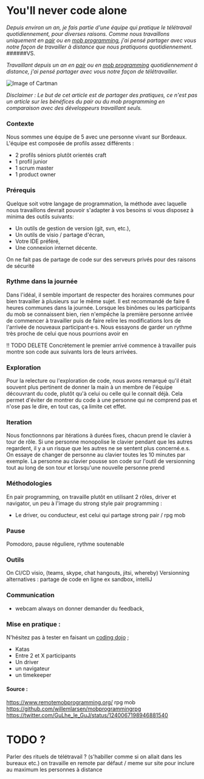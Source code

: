 # You'll never code alone

_Depuis environ un an, je fais partie d'une équipe qui pratique le télétravail quotidiennement, pour diverses raisons. 
Comme nous travaillons uniquement en [pair](https://en.wikipedia.org/wiki/Pair_programming "Pair programming") ou en [mob programming](https://en.wikipedia.org/wiki/Mob_programming "Mob programming"), 
j'ai pensé partager avec vous notre façon de travailler à distance que nous pratiquons quotidiennement._
######VS.

_Travaillant depuis un an en [pair](https://en.wikipedia.org/wiki/Pair_programming "Pair programming") ou en [mob programming](https://en.wikipedia.org/wiki/Mob_programming "Mob programming") quotidiennement à distance, 
j'ai pensé partager avec vous notre façon de télétravailler._

![Image of Cartman](https://i.ytimg.com/vi/2aDgH-_G4h0/maxresdefault.jpg)

_Disclaimer : Le but de cet article est de partager des pratiques, ce n'est pas un article sur les bénéfices du pair ou du mob programming en comparaison avec des développeurs travaillant seuls._ 

### Contexte
Nous sommes une équipe de 5 avec une personne vivant sur Bordeaux. 
L'équipe est composée de profils assez différents :
- 2 profils séniors plutôt orientés craft
- 1 profil junior
- 1 scrum master
- 1 product owner

### Prérequis
Quelque soit votre langage de programmation, la méthode avec laquelle nous travaillons devrait pouvoir s'adapter à vos besoins si vous disposez à minima des outils suivants:

- Un outils de gestion de version (git, svn, etc.),
- Un outils de visio / partage d'écran,
- Votre IDE préféré,
- Une connexion internet décente.

On ne fait pas de partage de code sur des serveurs privés pour des raisons de sécurité  

### Rythme dans la journée
Dans l'idéal, il semble important de respecter des horaires communes pour bien travailler à plusieurs sur le même sujet. Il est recommandé de faire 6 heures communes dans la journée.
Lorsque les binômes ou les participants du mob se connaissent bien, rien n'empêche la première personne arrivée de commencer à travailler puis de faire relire les modifications lors de l'arrivée de nouveaux participant·e·s.
Nous essayons de garder un rythme très proche de celui que nous pourrions avoir en 

!! TODO DELETE Concrètement le premier arrivé commence à travailler puis montre son code aux suivants lors de leurs arrivées. 

### Exploration
Pour la relecture ou l'exploration de code, nous avons remarqué qu'il était souvent plus pertinent de donner la main à un membre de l'équipe découvrant du code, plutôt qu'à celui ou celle qui le connait déjà.
Cela permet d'éviter de montrer du code à une personne qui ne comprend pas et n'ose pas le dire, en tout cas, ça limite cet effet.


### Iteration
Nous fonctionnons par itérations à durées fixes, chacun prend le clavier à tour de rôle.
Si une personne monopolise le clavier pendant que les autres regardent, 
il y a un risque que les autres ne se sentent plus concerné.e.s.
On essaye de changer de personne au clavier toutes les 10 minutes par exemple. 
La personne au clavier pousse son code sur l'outil de versionning tout au long de son tour et lorsqu'une nouvelle personne prend 

### Méthodologies
En pair programming, on travaille plutôt en utilisant 2 rôles, driver et navigator, un peu à l'image du strong style pair programming :
- Le driver, ou conducteur, est celui qui partage
 strong pair / rpg mob

### Pause
Pomodoro, pause réguliere, rythme soutenable

### Outils
On 
CI/CD
visio, (teams, skype, chat hangouts, jitsi, whereby)
Versionning
alternatives :
partage de code en ligne ex sandbox, intelliJ 

### Communication

* webcam always on
donner demander du feedback, 


### Mise en pratique :
N'hésitez pas à tester en faisant un [coding dojo](http://codingdojo.org/) ;
- Katas 
- Entre 2 et X participants
- Un driver 
- un navigateur
- un timekeeper



#### Source :
https://www.remotemobprogramming.org/
rpg mob
https://github.com/willemlarsen/mobprogrammingrpg
https://twitter.com/GuLhe_le_GuJ/status/1240067198946881540


# TODO ?
Parler des rituels de télétravail ? (s'habiller comme si on allait dans les bureaux etc.)
on travaille en remote par défaut / meme sur site pour inclure au maximum les personnes à distance
